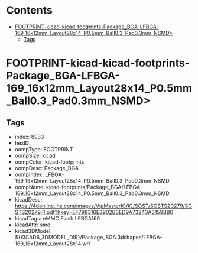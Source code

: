 



Contents
========

* [FOOTPRINT-kicad-kicad-footprints-Package_BGA-LFBGA-169_16x12mm_Layout28x14_P0.5mm_Ball0.3_Pad0.3mm_NSMD>](#footprint-kicad-kicad-footprints-package_bga-lfbga-169_16x12mm_layout28x14_p05mm_ball03_pad03mm_nsmd)
	* [Tags](#tags)

# FOOTPRINT-kicad-kicad-footprints-Package_BGA-LFBGA-169_16x12mm_Layout28x14_P0.5mm_Ball0.3_Pad0.3mm_NSMD>

## Tags

- index: 8933
- hexID: 
- oompType: FOOTPRINT
- oompSize: kicad
- oompColor: kicad-footprints
- oompDesc: Package_BGA
- oompIndex: LFBGA-169_16x12mm_Layout28x14_P0.5mm_Ball0.3_Pad0.3mm_NSMD
- oompName: kicad-footprints/Package_BGA/LFBGA-169_16x12mm_Layout28x14_P0.5mm_Ball0.3_Pad0.3mm_NSMD
- kicadDesc: https://4donline.ihs.com/images/VipMasterIC/IC/SGST/SGSTS20279/SGSTS20279-1.pdf?hkey=EF798316E3902B6ED9A73243A3159BB0
- kicadTags: eMMC Flash LFBGA169
- kicadAttr: smd
- kicad3DModel: ${KICAD6_3DMODEL_DIR}/Package_BGA.3dshapes/LFBGA-169_16x12mm_Layout28x14.wrl

